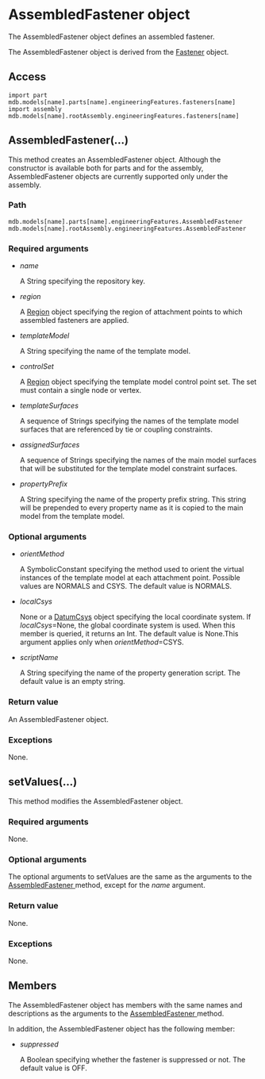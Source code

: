 # AssembledFastener object

The AssembledFastener object defines an assembled fastener.

The AssembledFastener object is derived from the [Fastener](https://help.3ds.com/2022/english/DSSIMULIA_Established/SIMACAEKERRefMap/simaker-c-fastenerpyc.htm?ContextScope=all) object.

## Access

```
import part
mdb.models[name].parts[name].engineeringFeatures.fasteners[name]
import assembly
mdb.models[name].rootAssembly.engineeringFeatures.fasteners[name]
```

## AssembledFastener(...)



This method creates an AssembledFastener object. Although the constructor is available both for parts and for the assembly, AssembledFastener objects are currently supported only under the assembly.



### Path

```
mdb.models[name].parts[name].engineeringFeatures.AssembledFastener
mdb.models[name].rootAssembly.engineeringFeatures.AssembledFastener
```

### Required arguments

- *name*

  A String specifying the repository key.

- *region*

  A [Region](https://help.3ds.com/2022/english/DSSIMULIA_Established/SIMACAEKERRefMap/simaker-c-regionpyc.htm?ContextScope=all) object specifying the region of attachment points to which assembled fasteners are applied.

- *templateModel*

  A String specifying the name of the template model.

- *controlSet*

  A [Region](https://help.3ds.com/2022/english/DSSIMULIA_Established/SIMACAEKERRefMap/simaker-c-regionpyc.htm?ContextScope=all) object specifying the template model control point set. The set must contain a single node or vertex.

- *templateSurfaces*

  A sequence of Strings specifying the names of the template model surfaces that are referenced by tie or coupling constraints.

- *assignedSurfaces*

  A sequence of Strings specifying the names of the main model surfaces that will be substituted for the template model constraint surfaces.

- *propertyPrefix*

  A String specifying the name of the property prefix string. This string will be prepended to every property name as it is copied to the main model from the template model.

### Optional arguments

- *orientMethod*

  A SymbolicConstant specifying the method used to orient the virtual instances of the template model at each attachment point. Possible values are NORMALS and CSYS. The default value is NORMALS.

- *localCsys*

  None or a [DatumCsys](https://help.3ds.com/2022/english/DSSIMULIA_Established/SIMACAEKERRefMap/simaker-c-datumcsyspyc.htm?ContextScope=all) object specifying the local coordinate system. If *localCsys*=None, the global coordinate system is used. When this member is queried, it returns an Int. The default value is None.This argument applies only when *orientMethod*=CSYS.

- *scriptName*

  A String specifying the name of the property generation script. The default value is an empty string.

### Return value

An AssembledFastener object.

### Exceptions

None.



## setValues(...)



This method modifies the AssembledFastener object.



### Required arguments

None.

### Optional arguments

The optional arguments to setValues are the same as the arguments to the [AssembledFastener ](https://help.3ds.com/2022/english/DSSIMULIA_Established/SIMACAEKERRefMap/simaker-c-assembledfastenerpyc.htm?ContextScope=all#simaker-assembledfastenerassembledfastenerpyc)method, except for the *name* argument.

### Return value

None.

### Exceptions

None.



## Members

The AssembledFastener object has members with the same names and descriptions as the arguments to the [AssembledFastener ](https://help.3ds.com/2022/english/DSSIMULIA_Established/SIMACAEKERRefMap/simaker-c-assembledfastenerpyc.htm?ContextScope=all#simaker-assembledfastenerassembledfastenerpyc)method.

In addition, the AssembledFastener object has the following member:

- *suppressed*

  A Boolean specifying whether the fastener is suppressed or not. The default value is OFF.